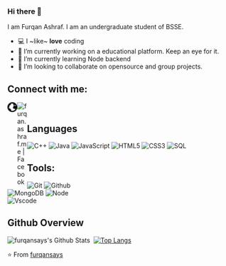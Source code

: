 

### Hi there 👋

I am Furqan Ashraf. I am an undergraduate student of BSSE.

- 💻 I ~like~ **love** coding
- 🔭 I’m currently working on a educational platform. Keep an eye for it.
- 🌱 I’m currently learning Node backend
- 👯 I’m looking to collaborate on opensource and group projects.

 ## Connect with me:

[<img align="left" alt="furqansays" width="22px" src="https://raw.githubusercontent.com/iconic/open-iconic/master/svg/globe.svg" />][website]
[<img align="left" alt="furqan.ashraf.me | Facebook" width="22px" src="https://cdn.jsdelivr.net/npm/simple-icons@v3/icons/facebook.svg" />][facebook]
<br /> 

## Languages

![C++](https://img.shields.io/badge/-C++-000000?style=flat&logo=c%2B%2B)
![Java](https://img.shields.io/badge/-Java-000000?style=flat&logo=java)
![JavaScript](https://img.shields.io/badge/-JavaScript-000000?style=flat&logo=javascript)
![HTML5](https://img.shields.io/badge/-HTML5-000000?style=flat&logo=html5)
![CSS3](https://img.shields.io/badge/-CSS-000000?style=flat&logo=css3)
![SQL](https://img.shields.io/badge/-SQL-000000?style=flat&logo=mysql)

## Tools:

![Git](https://img.shields.io/badge/-Git-000000?style=flat&logo=git)
![Github](https://img.shields.io/badge/-Github-000000?style=flat&logo=github) <br />
![MongoDB](https://img.shields.io/badge/-MongoDB-000000?style=flat&logo=mongodb)
![Node](https://img.shields.io/badge/-Node-000000?style=flat&logo=node.js) <br />
![Vscode](https://img.shields.io/badge/-Vscode-000000?style=flat&logo=Vscode) <br />

## Github Overview

<img align="left" alt="furqansays's Github Stats" src="https://github-readme-stats.vercel.app/api?username=furqansays&show_icons=true" />    &nbsp;
[![Top Langs](https://github-readme-stats.vercel.app/api/top-langs/?username=furqansays)](https://github.com/anuraghazra/github-readme-stats) 



⭐️ From [furqansays](https://github.com/furqansays)

[website]: https://furqansays.github.io/
[twitter]: https://instagram.com/Furqan_say
[facebook]: https://www.facebook.com/furqan.ashraf.me/
